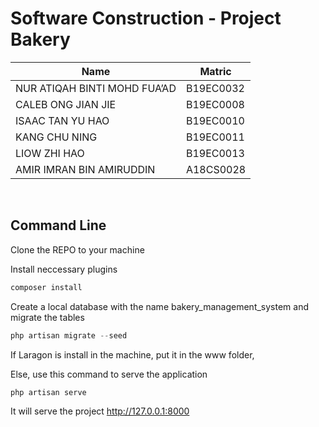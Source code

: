 # Software Construction - Project Bakery 

| Name | Matric |
| -------- | -------- |
| NUR ATIQAH BINTI MOHD FUA’AD | B19EC0032 |
| CALEB ONG JIAN JIE | B19EC0008 |
| ISAAC TAN YU HAO | B19EC0010 |
| KANG CHU NING | B19EC0011 |
| LIOW ZHI HAO | B19EC0013 |
| AMIR IMRAN BIN AMIRUDDIN | A18CS0028 |

<br>

## Command Line

Clone the REPO to your machine

Install neccessary plugins 
```php
composer install
```

Create a local database with the name bakery_management_system and migrate the tables 

```php
php artisan migrate --seed
```

If Laragon is install in the machine, put it in the www folder, 

Else, use this command to serve the application 

```php
php artisan serve
```

It will serve the project http://127.0.0.1:8000